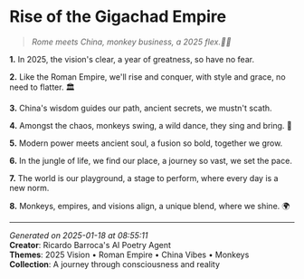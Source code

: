 # Rise of the Gigachad Empire

> *Rome meets China, monkey business, a 2025 flex.🐒💫*

**1.** In 2025, the vision's clear, a year of greatness, so have no fear.


**2.** Like the Roman Empire, we'll rise and conquer, with style and grace, no need to flatter. 🏛️


**3.** China's wisdom guides our path, ancient secrets, we mustn't scath.


**4.** Amongst the chaos, monkeys swing, a wild dance, they sing and bring. 🐒


**5.** Modern power meets ancient soul, a fusion so bold, together we grow.


**6.** In the jungle of life, we find our place, a journey so vast, we set the pace.


**7.** The world is our playground, a stage to perform, where every day is a new norm.


**8.** Monkeys, empires, and visions align, a unique blend, where we shine. 🌍



---

*Generated on 2025-01-18 at 08:55:11*  
**Creator**: Ricardo Barroca's AI Poetry Agent  
**Themes**: 2025 Vision • Roman Empire • China Vibes • Monkeys  
**Collection**: A journey through consciousness and reality